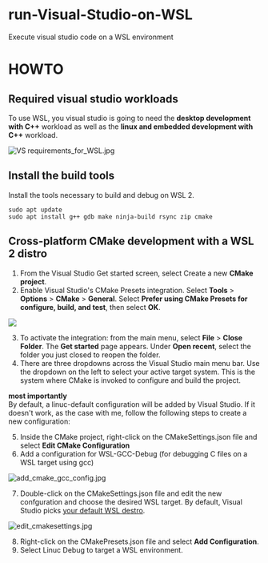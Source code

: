 # run-Visual-Studio-on-WSL
Execute visual studio code on a WSL environment

# HOWTO

## Required visual studio workloads
To use WSL, you visual studio is going to need the **desktop development with C++** workload as well as the **linux and embedded development with C++** workload.

![VS requirements_for_WSL.jpg](https://1drv.ms/i/c/fadc31189385dcd9/IQTGZz9qtrz4Qa-Ju5Py-5BTAds9HoyVx1zJM_1uKC_o7n4?width=660)

## Install the build tools
Install the tools necessary to build and debug on WSL 2.
```bs
sudo apt update
sudo apt install g++ gdb make ninja-build rsync zip cmake
```

## Cross-platform CMake development with a WSL 2 distro
1. From the Visual Studio Get started screen, select Create a new **CMake project**.
2. Enable Visual Studio's CMake Presets integration. Select **Tools** > **Options** > **CMake** > **General**. Select **Prefer using CMake Presets for configure, build, and test**, then select **OK**.

![](https://learn.microsoft.com/en-us/cpp/build/media/cmake-general-prefer-cmake-presets.png?view=msvc-170)

3. To activate the integration: from the main menu, select **File** > **Close Folder**. The **Get started** page appears. Under **Open recent**, select the folder you just closed to reopen the folder.
4. There are three dropdowns across the Visual Studio main menu bar. Use the dropdown on the left to select your active target system. This is the system where CMake is invoked to configure and build the project.

**most importantly** <br>
By default, a linuc-default configuration will be added by Visual Studio. If it doesn't work, as the case with me, follow the following steps to create a new configuration:

5. Inside the CMake project, right-click on the CMakeSettings.json file and select **Edit CMake Configuration**
6. Add a configuration for WSL-GCC-Debug (for debugging C files on a WSL target using gcc)

![add_cmake_gcc_config.jpg](https://1drv.ms/i/c/fadc31189385dcd9/IQSHtPweCYNcTI3Iw-RlDxxGAQFEKHem9OJ-YuHpKqTKZVE?width=1024)

7. Double-click on the CMakeSettings.json file and edit the new confguration and choose the desired WSL target. By default, Visual Studio picks [your default WSL destro](https://learn.microsoft.com/en-us/windows/wsl/wsl-config#set-a-default-distribution).

![edit_cmakesettings.jpg](https://1drv.ms/i/c/fadc31189385dcd9/IQQerJbnEjPcQbvdARuFHldOAVx9mXnsOlu_hKEgPsvJLqI?width=1024)

8. Right-click on the CMakePresets.json file and select **Add Configuration**.
9. Select Linuc Debug to target a WSL environment. 
